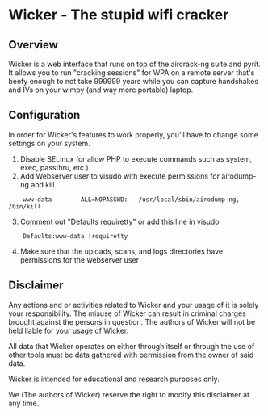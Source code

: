 Wicker - The stupid wifi cracker
================================

Overview
--------
Wicker is a web interface that runs on top of the aircrack-ng suite and pyrit.
It allows you to run "cracking sessions" for WPA on a remote server that's
beefy enough to not take 999999 years while you can capture handshakes and IVs
on your wimpy (and way more portable) laptop.

Configuration
-------------
In order for Wicker's features to work properly, you'll have to change some 
settings on your system.

1. Disable SELinux (or allow PHP to execute commands such as system, exec, 
    passthru, etc.)
2. Add Webserver user to visudo with execute permissions for airodump-ng and kill
```
    www-data        ALL=NOPASSWD:   /usr/local/sbin/airodump-ng, /bin/kill
```
3. Comment out "Defaults requiretty" or add this line in visudo
```
    Defaults:www-data !requiretty
```
4. Make sure that the uploads, scans, and logs directories have permissions 
    for the webserver user

Disclaimer
----------
Any actions and or activities related to Wicker and your usage of it is solely
your responsibility. The misuse of Wicker can result in criminal charges 
brought against the persons in question. The authors of Wicker will not be
held liable for your usage of Wicker.

All data that Wicker operates on either through itself or through the use
of other tools must be data gathered with permission from the owner of
said data.

Wicker is intended for educational and research purposes only.

We (The authors of Wicker) reserve the right to modify this disclaimer 
at any time.

